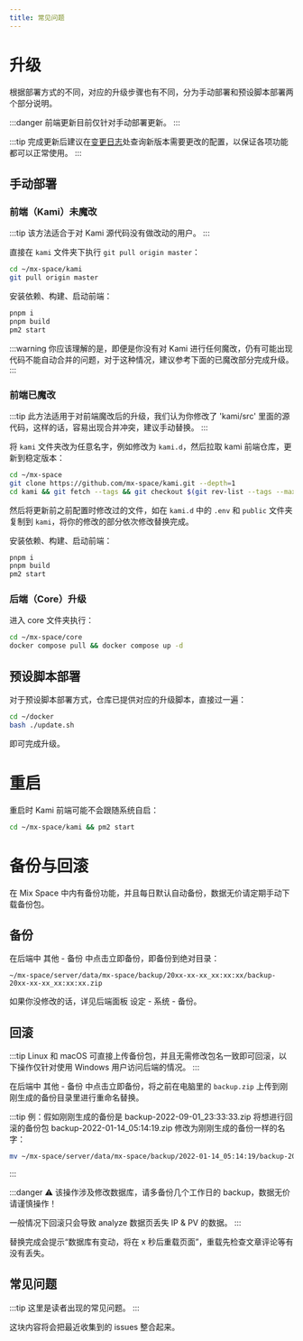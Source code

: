 ```yaml
---
title: 常见问题
---
```


# 升级

根据部署方式的不同，对应的升级步骤也有不同，分为手动部署和预设脚本部署两个部分说明。

:::danger
前端更新目前仅针对手动部署更新。
:::

:::tip
完成更新后建议在[变更日志](/changelog/)处查询新版本需要更改的配置，以保证各项功能都可以正常使用。
:::

## 手动部署

### 前端（Kami）未魔改

:::tip
该方法适合于对 Kami 源代码没有做改动的用户。
:::

直接在 `kami` 文件夹下执行 `git pull origin master`：

```bash
cd ~/mx-space/kami
git pull origin master
```

安装依赖、构建、启动前端：

```bash
pnpm i
pnpm build
pm2 start
```

:::warning
你应该理解的是，即便是你没有对 Kami 进行任何魔改，仍有可能出现代码不能自动合并的问题，对于这种情况，建议参考下面的已魔改部分完成升级。
:::

### 前端已魔改

:::tip
此方法适用于对前端魔改后的升级，我们认为你修改了 'kami/src' 里面的源代码，这样的话，容易出现合并冲突，建议手动替换。
:::

将 `kami` 文件夹改为任意名字，例如修改为 `kami.d`，然后拉取 kami 前端仓库，更新到稳定版本：

```bash
cd ~/mx-space
git clone https://github.com/mx-space/kami.git --depth=1
cd kami && git fetch --tags && git checkout $(git rev-list --tags --max-count=1)
```

然后将更新前之前配置时修改过的文件，如在 `kami.d` 中的 `.env` 和 `public` 文件夹复制到 `kami`，将你的修改的部分依次修改替换完成。

安装依赖、构建、启动前端：

```bash
pnpm i
pnpm build
pm2 start
```

### 后端（Core）升级

进入 core 文件夹执行：

```bash
cd ~/mx-space/core
docker compose pull && docker compose up -d
```

## 预设脚本部署

对于预设脚本部署方式，仓库已提供对应的升级脚本，直接过一遍：

```bash
cd ~/docker
bash ./update.sh
```

即可完成升级。

# 重启

重启时 Kami 前端可能不会跟随系统自启：

```bash
cd ~/mx-space/kami && pm2 start
```

# 备份与回滚

在 Mix Space 中内有备份功能，并且每日默认自动备份，数据无价请定期手动下载备份包。

## 备份

在后端中 其他 - 备份 中点击立即备份，即备份到绝对目录：

`~/mx-space/server/data/mx-space/backup/20xx-xx-xx_xx:xx:xx/backup-20xx-xx-xx_xx:xx:xx.zip`

如果你没修改的话，详见后端面板 设定 - 系统 - 备份。

## 回滚

:::tip
Linux 和 macOS 可直接上传备份包，并且无需修改包名一致即可回滚，以下操作仅针对使用 Windows 用户访问后端的情况。
:::

在后端中 其他 - 备份 中点击立即备份，将之前在电脑里的 `backup.zip` 上传到刚刚生成的备份目录里进行重命名替换。

:::tip
例：假如刚刚生成的备份是 backup-2022-09-01_23:33:33.zip 将想进行回滚的备份包 backup-2022-01-14_05:14:19.zip 修改为刚刚生成的备份一样的名字：

```bash
mv ~/mx-space/server/data/mx-space/backup/2022-01-14_05:14:19/backup-2022-01-14_05:14:19.zip backup-2022-09-01_23:33:33.zip
```

:::

:::danger
⚠️ 该操作涉及修改数据库，请多备份几个工作日的 backup，数据无价请谨慎操作！

一般情况下回滚只会导致 analyze 数据页丢失 IP & PV 的数据。
:::

替换完成会提示“数据库有变动，将在 x 秒后重载页面”，重载先检查文章评论等有没有丢失。

## 常见问题

:::tip
这里是读者出现的常见问题。
:::

<!-- TODO : help rewrite -->

这块内容将会把最近收集到的 issues 整合起来。
